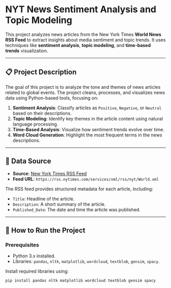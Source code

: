 # NYT News Sentiment Analysis and Topic Modeling

This project analyzes news articles from the New York Times **World News RSS Feed** to extract insights about media sentiment and topic trends. It uses techniques like **sentiment analysis**, **topic modeling**, and **time-based trends** visualization.

---

## 📋 Project Description

The goal of this project is to analyze the tone and themes of news articles related to global events. The project cleans, processes, and visualizes news data using Python-based tools, focusing on:

1. **Sentiment Analysis**: Classify articles as `Positive`, `Negative`, or `Neutral` based on their descriptions.
2. **Topic Modeling**: Identify key themes in the article content using natural language processing.
3. **Time-Based Analysis**: Visualize how sentiment trends evolve over time.
4. **Word Cloud Generation**: Highlight the most frequent terms in the news descriptions.

---

## 📂 Data Source

- **Source**: [New York Times RSS Feed](https://www.nytimes.com/interactive/2021/us/new-york-times-rss-feeds.html)
- **Feed URL**: `https://rss.nytimes.com/services/xml/rss/nyt/World.xml`

The RSS feed provides structured metadata for each article, including:
- `Title`: Headline of the article.
- `Description`: A short summary of the article.
- `Published_Date`: The date and time the article was published.

---

## 🚀 How to Run the Project

### Prerequisites
- Python 3.x installed.
- Libraries: `pandas`, `nltk`, `matplotlib`, `wordcloud`, `textblob`, `gensim`, `spacy`.

Install required libraries using:
```bash
pip install pandas nltk matplotlib wordcloud textblob gensim spacy
